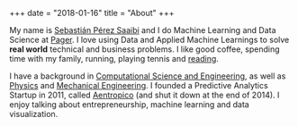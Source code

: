 +++
date = "2018-01-16"
title = "About"
+++

My name is [Sebastián Pérez Saaibi](https://linkedin.com/in/spsaaibi) and I do Machine Learning and Data Science at [Pager](https://pager.com). I love using Data and Applied Machine Learnings to solve **real world** technical and business problems. I like good coffee, spending time with my family, running, playing tennis and [reading](https://www.goodreads.com/user/show/17781840-sebastian-perez-saaibi).

I have a background in [Computational Science and Engineering](http://www.rw.ethz.ch/), as well as [Physics](https://fisica.uniandes.edu.co/en/) and [Mechanical Engineering](https://mecanica.uniandes.edu.co/index.php/en/). I founded a Predictive Analytics Startup in 2011, called [Aentropico](https://angel.co/aentropico) (and shut it down at the end of 2014). I enjoy talking about entrepreneurship, machine learning and data visualization.
